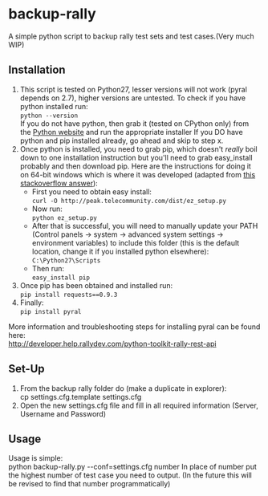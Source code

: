 backup-rally
============

A simple python script to backup rally test sets and test cases.(Very much WIP)

Installation
------------
1. This script is tested on Python27, lesser versions will not work (pyral depends on 2.7), higher versions are untested. To check if you have python installed run:  
    ````python --version````  
If you do not have python, then grab it (tested on CPython only) from the [Python website](http://www.python.org/download/releases/2.7.3/) and run the appropriate installer
If you DO have python and pip installed already, go ahead and skip to step x.  
2. Once python is installed, you need to grab pip, which doesn't *really* boil down to one installation instruction but you'll need to grab easy_install probably and then download pip. Here are the instructions for doing it on 64-bit windows which is where it was developed (adapted from [this stackoverflow answer](http://stackoverflow.com/a/9038397/1167456)):  
	* First you need to obtain easy install:  
	    ````curl -O http://peak.telecommunity.com/dist/ez_setup.py````
	* Now run:  
	    ````python ez_setup.py````
	* After that is successful, you will need to manually update your PATH (Control panels -> system -> advanced system settings -> environment variables) to include this folder (this is the default location, change it if you installed python elsewhere):  
	    ````C:\Python27\Scripts````  
	* Then run:  
	    ````easy_install pip````
3. Once pip has been obtained and installed run:  
   ````pip install requests==0.9.3````
4. Finally:  
    ````pip install pyral````

More information and troubleshooting steps for installing pyral can be found here:  
<http://developer.help.rallydev.com/python-toolkit-rally-rest-api> 


Set-Up
------
1. From the backup rally folder do (make a duplicate in explorer):  
	cp settings.cfg.template settings.cfg
2. Open the new settings.cfg file and fill in all required information (Server, Username and Password)

Usage
-----

Usage is simple:  
	python backup-rally.py --conf=settings.cfg number
In place of number put the highest number of test case you need to output. (In the future this will be revised to find that number programmatically)